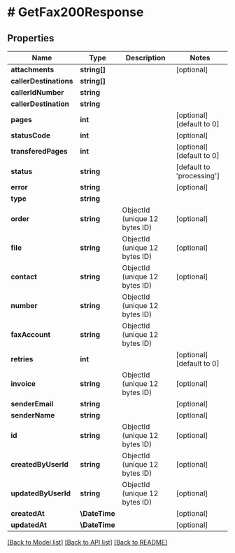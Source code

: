 # # GetFax200Response

## Properties

Name | Type | Description | Notes
------------ | ------------- | ------------- | -------------
**attachments** | **string[]** |  | [optional]
**callerDestinations** | **string[]** |  |
**callerIdNumber** | **string** |  |
**callerDestination** | **string** |  |
**pages** | **int** |  | [optional] [default to 0]
**statusCode** | **int** |  | [optional]
**transferedPages** | **int** |  | [optional] [default to 0]
**status** | **string** |  | [default to 'processing']
**error** | **string** |  | [optional]
**type** | **string** |  |
**order** | **string** | ObjectId (unique 12 bytes ID) | [optional]
**file** | **string** | ObjectId (unique 12 bytes ID) | [optional]
**contact** | **string** | ObjectId (unique 12 bytes ID) | [optional]
**number** | **string** | ObjectId (unique 12 bytes ID) |
**faxAccount** | **string** | ObjectId (unique 12 bytes ID) |
**retries** | **int** |  | [optional] [default to 0]
**invoice** | **string** | ObjectId (unique 12 bytes ID) | [optional]
**senderEmail** | **string** |  | [optional]
**senderName** | **string** |  | [optional]
**id** | **string** | ObjectId (unique 12 bytes ID) | [optional]
**createdByUserId** | **string** | ObjectId (unique 12 bytes ID) | [optional]
**updatedByUserId** | **string** | ObjectId (unique 12 bytes ID) | [optional]
**createdAt** | **\DateTime** |  | [optional]
**updatedAt** | **\DateTime** |  | [optional]

[[Back to Model list]](../../README.md#models) [[Back to API list]](../../README.md#endpoints) [[Back to README]](../../README.md)
